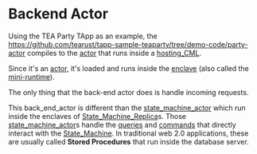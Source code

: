 # Backend Actor

Using the TEA Party TApp as an example, the https://github.com/tearust/tapp-sample-teaparty/tree/demo-code/party-actor compiles to the [actor](actor.md) that runs inside a [hosting_CML](hosting_CML.md). 

Since it's an [actor](actor.md), it's loaded and runs inside the [enclave](enclave.md) (also called the [mini-runtime](mini-runtime.md)).

The only thing that the back-end actor does is handle incoming requests.

This back_end_actor is different than the [state_machine_actor](state_machine_actor.md) which run inside the enclaves of [State_Machine_Replica](State_Machine_Replica.md)s. Those [state_machine_actor](state_machine_actor.md)s handle the [queries](queries.md) and [commands](commands.md) that directly interact with the [State_Machine](teaproject/tapp-tutor/State_Machine.md). In traditional web 2.0 applications, these are usually called **Stored Procedures** that run inside the database server.
